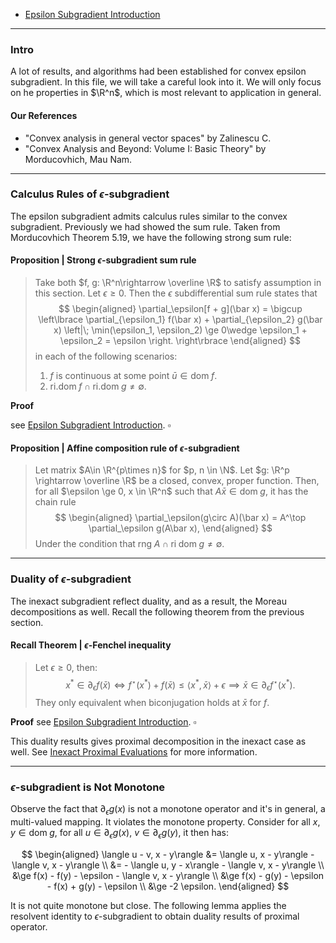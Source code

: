 - [Epsilon Subgradient Introduction](Epsilon%20Subgradient%20Introduction.md)

---
### **Intro**

A lot of results, and algorithms had been established for convex epsilon subgradient. 
In this file, we will take a careful look into it. 
We will only focus on he properties in $\R^n$, which is most relevant to application in general. 

#### **Our References**
- "Convex analysis in general vector spaces" by Zalinescu C. 
- "Convex Analysis and Beyond: Volume I: Basic Theory" by Morducovhich, Mau Nam. 

---
### **Calculus Rules of $\epsilon$-subgradient**

The epsilon subgradient admits calculus rules similar to the convex subgradient. 
Previously we had showed the sum rule.
Taken from Morducovhich Theorem 5.19, we have the following strong sum rule: 

#### **Proposition | Strong $\epsilon$-subgradient sum rule**
> Take both $f, g: \R^n\rightarrow \overline \R$ to satisfy assumption in this section. 
> Let $\epsilon \ge 0$. 
> Then the $\epsilon$ subdifferential sum rule states that 
> $$
> \begin{aligned}
>     \partial_\epsilon[f + g](\bar x) = 
>     \bigcup \left\lbrace
>         \partial_{\epsilon_1} f(\bar x) + 
>         \partial_{\epsilon_2} g(\bar x) \left|\; 
>             \min(\epsilon_1, \epsilon_2) \ge 0\wedge 
>             \epsilon_1 + \epsilon_2 = \epsilon
>         \right.
>     \right\rbrace
> \end{aligned}
> $$
> in each of the following scenarios:
> 1. $f$ is continuous at some point $\bar u \in \text{dom}\; f$. 
> 2. $\text{ri.dom}\; f \cap \text{ri.dom}\;g \neq \emptyset$. 

**Proof**

see [Epsilon Subgradient Introduction](Epsilon%20Subgradient%20Introduction.md). $\square$


#### **Proposition | Affine composition rule of $\epsilon$-subgradient**
> Let matrix $A\in \R^{p\times n}$ for $p, n \in \N$. 
> Let $g: \R^p \rightarrow \overline \R$ be a closed, convex, proper function. 
> Then, for all $\epsilon \ge 0, x \in \R^n$ such that $A \bar x \in \text{dom}\; g$, it has the chain rule
> $$
> \begin{aligned}
>     \partial_\epsilon(g\circ A)(\bar x) = A^\top \partial_\epsilon g(A\bar x), 
> \end{aligned}
> $$
> Under the condition that $\text{rng}\;A \cap \text{ri}\; \text{dom}\; g \neq \emptyset$. 

---
### **Duality of $\epsilon$-subgradient**

The inexact subgradient reflect duality, and as a result, the Moreau decompositions as well. 
Recall the following theorem from the previous section. 

#### **Recall Theorem | $\epsilon$-Fenchel inequality**
> Let $\epsilon \ge 0$, then:
> $$
>     x^* \in \partial_\epsilon f(\bar x)\iff f^\star(x^*) + f(\bar x) \le \langle x^*, \bar x\rangle + \epsilon \implies \bar x \in \partial_\epsilon f^\star(x^*).
> $$
> They only equivalent when biconjugation holds at $\bar x$ for $f$. 

**Proof** see [Epsilon Subgradient Introduction](Epsilon%20Subgradient%20Introduction.md). $\square$

This duality results gives proximal decomposition in the inexact case as well. 
See [Inexact Proximal Evaluations](../Proximal%20Operator/Inexact%20Proximal%20Evaluations.md) for more information. 

---
### **$\epsilon$-subgradient is Not Monotone**

Observe the fact that $\partial_\epsilon g(x)$ is not a monotone operator and it's in general, a multi-valued mapping. 
It violates the monotone property. 
Consider for all $x, y \in \text{dom}\; g$, for all $u \in \partial_\epsilon g(x)$, $v \in \partial_\epsilon g(y)$, it then has: 

$$
\begin{aligned}
    \langle u - v, x - y\rangle 
    &= 
    \langle u, x - y\rangle - \langle v, x - y\rangle
    \\
    &= - \langle u, y - x\rangle - \langle v, x - y\rangle
    \\
    &\ge f(x) - f(y) - \epsilon - \langle v, x - y\rangle 
    \\
    &\ge f(x) - g(y) - \epsilon - f(x) + g(y) - \epsilon
    \\
    &\ge -2 \epsilon. 
\end{aligned}
$$

It is not quite monotone but close. 
The following lemma applies the resolvent identity to $\epsilon$-subgradient to obtain duality results of proximal operator. 

